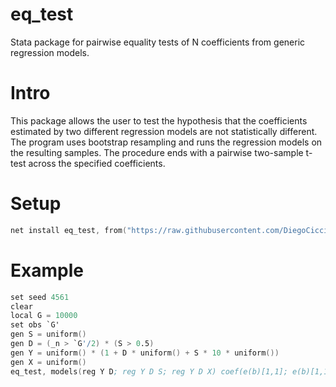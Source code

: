 # eq_test
Stata package for pairwise equality tests of N coefficients from generic regression models. 

# Intro
This package allows the user to test the hypothesis that the coefficients estimated by two different regression models are not statistically different. The program uses bootstrap resampling and runs the regression models on the resulting samples. The procedure ends with a pairwise two-sample t-test across the specified coefficients.

# Setup
```s
net install eq_test, from("https://raw.githubusercontent.com/DiegoCiccia/eq_test/main") replace
```

# Example
```s
set seed 4561
clear 
local G = 10000
set obs `G'
gen S = uniform()
gen D = (_n > `G'/2) * (S > 0.5)
gen Y = uniform() * (1 + D * uniform() + S * 10 * uniform())
gen X = uniform()
eq_test, models(reg Y D; reg Y D S; reg Y D X) coef(e(b)[1,1]; e(b)[1,1]; e(b)[1,1]) brep(500) 
```
